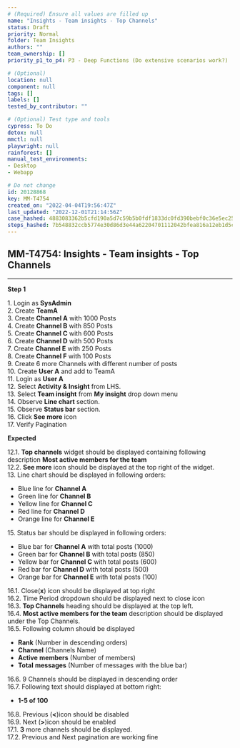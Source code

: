 ```yaml
---
# (Required) Ensure all values are filled up
name: "Insights - Team insights - Top Channels"
status: Draft
priority: Normal
folder: Team Insights
authors: ""
team_ownership: []
priority_p1_to_p4: P3 - Deep Functions (Do extensive scenarios work?)

# (Optional)
location: null
component: null
tags: []
labels: []
tested_by_contributor: ""

# (Optional) Test type and tools
cypress: To Do
detox: null
mmctl: null
playwright: null
rainforest: []
manual_test_environments:
- Desktop
- Webapp

# Do not change
id: 20128868
key: MM-T4754
created_on: "2022-04-04T19:56:47Z"
last_updated: "2022-12-01T21:14:56Z"
case_hashed: 4883083362b5cfd190a5d7c59b5b0fdf1833dc0fd390bebf0c36e5ec2522d0cb49553ba4b25cb6883796dd221d3da477
steps_hashed: 7b548832ccb5774e30d86d3e44a62204701112042bfea816a12eb1d5c56a4c99f6baed29e2b5537279621b9fdf81f15b
---
```


<!-- (Auto-generated) Based on frontmatter's "key" and "name" -->

## MM-T4754: Insights - Team insights - Top Channels

---

**Step 1**

1\. Login as **SysAdmin**\
2\. Create **TeamA**\
3\. Create **Channel A** with 1000 Posts\
4\. Create **Channel B** with 850 Posts\
5\. Create **Channel C** with 600 Posts\
6\. Create **Channel D** with 500 Posts\
7\. Create **Channel E** with 250 Posts\
8\. Create **Channel F** with 100 Posts\
9\. Create 6 more Channels with different number of posts\
10\. Create **User A** and add to TeamA\
11\. Login as **User A**\
12\. Select **Activity & Insight** from LHS.\
13\. Select **Team insight** from **My insight** drop down menu\
14\. Observe **Line chart** section.\
15\. Observe **Status bar** section.\
16\. Click **See more** icon\
17\. Verify Pagination

**Expected**

12.1. **Top channels** widget should be displayed containing following description **Most active members for the team**\
12.2. **See more** icon should be displayed at the top right of the widget.\
13\. Line chart should be displayed in following orders:

- Blue line for **Channel A**
- Green line for **Channel B**
- Yellow line for **Channel C**
- Red line for **Channel D**
- Orange line for **Channel E**

15\. Status bar should be displayed in following orders:

- Blue bar for **Channel A** with total posts (1000)
- Green bar for **Channel B** with total posts (850)
- Yellow bar for **Channel C** with total posts (600)
- Red bar for **Channel D** with total posts (500)
- Orange bar for **Channel E** with total posts (100)

16.1. Close(**x**) icon should be displayed at top right\
16.2. Time Period dropdown should be displayed next to close icon\
16.3. **Top Channels** heading should be displayed at the top left.\
16.4. **Most active members for the team** description should be displayed under the Top Channels.\
16.5. Following column should be displayed

- **Rank** (Number in descending orders)
- **Channel** (Channels Name)
- **Active** **members** (Number of members)
- **Total** **messages** (Number of messages with the blue bar)

16.6. 9 Channels should be displayed in descending order\
16.7. Following text should displayed at bottom right:

- **1-5 of 100**

16.8. Previous (**<**)icon should be disabled\
16.9. Next (**>**)icon should be enabled\
17.1. **3** more channels should be displayed.\
17.2. Previous and Next pagination are working fine
